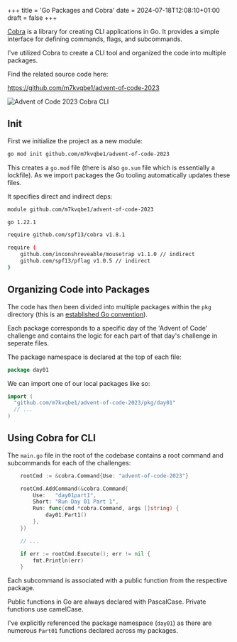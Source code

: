 +++
title = 'Go Packages and Cobra'
date = 2024-07-18T12:08:10+01:00
draft = false
+++

[Cobra](https://github.com/spf13/cobra) is a library for creating CLI applications in Go. It provides a simple interface for defining commands, flags, and subcommands.

I've utilized Cobra to create a CLI tool and organized the code into multiple packages.

Find the related source code here:

https://github.com/m7kvqbe1/advent-of-code-2023

![Advent of Code 2023 Cobra CLI](/images/advent-of-code-2023-cobra.png)

## Init

First we initialize the project as a new module:

```bash
go mod init github.com/m7kvqbe1/advent-of-code-2023
```

This creates a `go.mod` file (there is also `go.sum` file which is essentially a lockfile). As we import packages the Go tooling automatically updates these files.

It specifies direct and indirect deps:

```sh
module github.com/m7kvqbe1/advent-of-code-2023

go 1.22.1

require github.com/spf13/cobra v1.8.1

require (
	github.com/inconshreveable/mousetrap v1.1.0 // indirect
	github.com/spf13/pflag v1.0.5 // indirect
)

```

## Organizing Code into Packages

The code has then been divided into multiple packages within the `pkg` directory (this is an [established Go convention](https://github.com/golang-standards/project-layout/tree/master/pkg)).

Each package corresponds to a specific day of the 'Advent of Code' challenge and contains the logic for each part of that day's challenge in seperate files.

The package namespace is declared at the top of each file:

```go
package day01
```

We can import one of our local packages like so:

```go
import (
  "github.com/m7kvqbe1/advent-of-code-2023/pkg/day01"
  // ...
)
```

## Using Cobra for CLI

The `main.go` file in the root of the codebase contains a root command and subcommands for each of the challenges:

```go
	rootCmd := &cobra.Command{Use: "advent-of-code-2023"}

	rootCmd.AddCommand(&cobra.Command{
		Use:   "day01part1",
		Short: "Run Day 01 Part 1",
		Run: func(cmd *cobra.Command, args []string) {
			day01.Part1()
		},
	})

	// ...

	if err := rootCmd.Execute(); err != nil {
		fmt.Println(err)
	}
```

Each subcommand is associated with a public function from the respective package.

Public functions in Go are always declared with PascalCase. Private functions use camelCase.

I've explicitly referenced the package namespace (`day01`) as there are numerous `Part01` functions declared across my packages.
